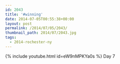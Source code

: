 ```yaml
---
id: 2043
title: '#winning'
date: 2014-07-05T00:55:38+00:00
layout: post
permalink: /2014/07/05/2043/
thumbnail_path: 2014/07/2043.jpg
tags:
  - 2014-rochester-ny
---
```

{% include youtube.html id=eW9nMPKYa0s %}
Day 7